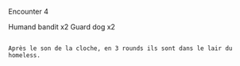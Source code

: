 Encounter 4

Humand bandit x2
Guard dog x2


```ad-note

Après le son de la cloche, en 3 rounds ils sont dans le lair du homeless.

```


